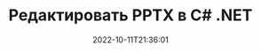 ---
############################# Static ############################
layout: "auto-gen-editor"
date: 2022-10-11T21:36:01
draft: false
otherformats: doc docx docm dotx xls xlsx xlsm ppt pptm mobi epub html mhtml txt xml csv pdf xps msg eml

############################# Head ############################
head_title: "Редактор PPTX — редактируйте PPTX на C# .NET"
head_description: "Как редактировать PPTX в C# .NET, используя несколько строк кода? Используйте API-интерфейсы обработки документов GroupDocs для редактирования, обновления и сохранения файлов более чем 30 форматов."

############################# Header ############################
title: "Редактировать PPTX в C# .NET"
description: "Эффективное и надёжное редактирование PPTX используя API GroupDocs.Editor for C# .NET, выполняющиеся на серверной стороне, без использования стороннего ПО типа Microsoft Office или Open Office."
bg_image: "https://cms.admin.containerize.com/templates/aspose/App_Themes/V3/images/bg/header1.png"
bg_overlay: false
button:
    enable: true
    icon: "fas fa-arrow-down"
    label: "Скачать бесплатную пробную версию"
    link: "https://downloads.groupdocs.com/editor/net"

############################# SubMenu ############################
submenu:
    enable: true

    left:
        img_alt: "GroupDocs.Editor for .NET"
        image: "https://cms.admin.containerize.com/templates/groupdocs/images/product-logos/90x90-noborder/groupdocs-editor-net.png"
        product: "GroupDocs.Editor"
        platform: ".NET"

    middle:
        button:

            # button loop
            - link: "https://apireference.groupdocs.com/editor/net"
              text: "Справочник по API"

            # button loop
            - link: "https://github.com/groupdocs-editor"
              text: "Примеры кода"

            # button loop
            - link: "https://products.groupdocs.app/editor/family"
              text: "Живые демонстрации"

            # button loop
            - link: "https://purchase.groupdocs.com/pricing/editor/net"
              text: "Цены"

    right:
        link_download: "https://downloads.groupdocs.com/editor"
        link_learn: "https://docs.groupdocs.com/editor/net"
        link_buy: "https://purchase.groupdocs.com"

############################# About ############################
about:
    enable: true
    title: "О GroupDocs.Editor for .NET API"
    content: |
        [GroupDocs.Editor for .NET](/ru/editor/net/) API — правильный выбор для редактирования документов и презентаций Microsoft Word, Excel, PowerPoint, Open Office. GroupDocs.Editor — это автономный API, который подходит для серверных и внутренних систем, где требуется высокая производительность. Он не зависит от какого-либо программного обеспечения, такого как Microsoft или Open Office.

############################# Steps ############################
steps:
    enable: true
    title_left: "Шаги по редактированию PPTX в C#"
    content_left: |
        [GroupDocs.Editor for .NET](/ru/editor/net/) предоставляет разработчикам простой и понятный способ редактирования файлов PPTX с помощью нескольких строк кода.
        * Создайте экземпляр класса `Editor` с указанием обязательного пути к файлу или потока и необязательным классом `PresentationLoadOptions` и загрузите файл PPTX
        * Создайте и установите экземпляр класса `PresentationEditOptions` для формата файла PPTX
        * Вызовите метод `Editor.Edit()` и получите документ PPTX в формате HTML, который легко редактируется любым WYSIWYG-редактором.
        * Вызовите метод `Editor.Save()` и сохраните отредактированный файл PPTX, используя класс `PresentationSaveOptions`

        
    title_right: "Системные Требования"
    content_right: |
        Базовое редактирование документа с помощью GroupDocs.Editor for .NET API можно выполнить, выполнив несколько простых шагов. Наши API поддерживаются на всех основных платформах и операционных системах. Перед выполнением приведенного ниже кода убедитесь, что в вашей системе предварительно установлены следующие компоненты.

        * Операционные системы: Microsoft Windows, Linux, MacOS
        * Среды разработки: Microsoft Visual Studio, Xamarin, MonoDevelop
        * Фреймворки: .NET Framework, .NET Standard, .NET Core, Mono
        * Получите последнюю версию GroupDocs.Editor for .NET, загруженную с [NuGet](https://www.nuget.org/packages/groupdocs.editor)
        
    code: |        
        ```csharp
        // Load the PPTX file into Editor with the optional PresentationLoadOptions
        Editor editor = new Editor("source.pptx", delegate { return new PresentationLoadOptions(); });

        // Create and adjust the edit options
        PresentationEditOptions editOptions = new PresentationEditOptions();
        editOptions.SlideNumber = 1;//select a slide to edit

        // Open input PPTX document for edit — obtain an intermediate document, that can be edited
        EditableDocument beforeEdit = editor.Edit(editOptions);

        // Grab PPTX document content and associated resources from editable document
        string content = beforeEdit.GetEmbeddedHtml();

        // Send the content to WYSIWYG-editor, edit it there, and send edited content back to the server-side
        // This step simulates a such operation
        string updatedContent = content.Replace("Title", "Edited Title");

        // Grab edited content and resources from WYSIWYG-editor and create a new EditableDocument instance from it
        EditableDocument afterEdit = EditableDocument.FromMarkup(updatedContent, null);

        // Create a save options and select a desired output format
        PresentationSaveOptions saveOptions = new PresentationSaveOptions(Formats.PresentationFormats.Pptx);

        // Save edited PPTX document to the file
        editor.Save(afterEdit, "edited.pptx", saveOptions);
        ```
        
############################# Demos ############################
demos:
    enable: true
    title: "Демоверсии редактора PPTX"
    content: |
        Отредактируйте PPTX прямо сейчас, посетив [живые демонстрации](https://products.groupdocs.app/editor/family). Живая демонстрация имеет следующие преимущества
        
############################# More Formats ############################
more_formats:
    enable: true
    title: "Другие поддерживаемые редакторы"
    content: |
        Вы также можете редактировать файлы других форматов. Пожалуйста, ознакомьтесь с полным списком ниже.


############################# Back to top ###############################
back_to_top:
    enable: true
---